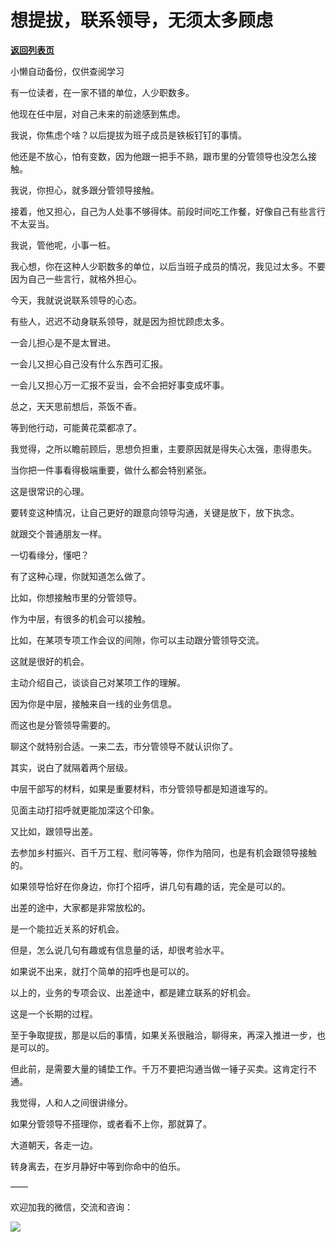# 想提拔，联系领导，无须太多顾虑

[**返回列表页**](/gzh/费曼的小茶馆)

小懒自动备份，仅供查阅学习

有一位读者，在一家不错的单位，人少职数多。

  

他现在任中层，对自己未来的前途感到焦虑。

  

我说，你焦虑个啥？以后提拔为班子成员是铁板钉钉的事情。

  

他还是不放心，怕有变数，因为他跟一把手不熟，跟市里的分管领导也没怎么接触。

  

我说，你担心，就多跟分管领导接触。

  

接着，他又担心，自己为人处事不够得体。前段时间吃工作餐，好像自己有些言行不太妥当。

  

我说，管他呢，小事一桩。

  

我心想，你在这种人少职数多的单位，以后当班子成员的情况，我见过太多。不要因为自己一些言行，就格外担心。

  

今天，我就说说联系领导的心态。

  

有些人，迟迟不动身联系领导，就是因为担忧顾虑太多。

  

一会儿担心是不是太冒进。

  

一会儿又担心自己没有什么东西可汇报。

  

一会儿又担心万一汇报不妥当，会不会把好事变成坏事。

  

总之，天天思前想后，茶饭不香。

  

等到他行动，可能黄花菜都凉了。

  

我觉得，之所以瞻前顾后，思想负担重，主要原因就是得失心太强，患得患失。

  

当你把一件事看得极端重要，做什么都会特别紧张。

  

这是很常识的心理。

  

要转变这种情况，让自己更好的跟意向领导沟通，关键是放下，放下执念。

  

就跟交个普通朋友一样。

  

一切看缘分，懂吧？

  

有了这种心理，你就知道怎么做了。

  

比如，你想接触市里的分管领导。

  

作为中层，有很多的机会可以接触。

  

比如，在某项专项工作会议的间隙，你可以主动跟分管领导交流。

  

这就是很好的机会。

  

主动介绍自己，谈谈自己对某项工作的理解。

  

因为你是中层，接触来自一线的业务信息。

  

而这也是分管领导需要的。

  

聊这个就特别合适。一来二去，市分管领导不就认识你了。

  

其实，说白了就隔着两个层级。

  

中层干部写的材料，如果是重要材料，市分管领导都是知道谁写的。

  

见面主动打招呼就更能加深这个印象。

  

又比如，跟领导出差。

  

去参加乡村振兴、百千万工程、慰问等等，你作为陪同，也是有机会跟领导接触的。

  

如果领导恰好在你身边，你打个招呼，讲几句有趣的话，完全是可以的。

  

出差的途中，大家都是非常放松的。

  

是一个能拉近关系的好机会。

  

但是，怎么说几句有趣或有信息量的话，却很考验水平。

  

如果说不出来，就打个简单的招呼也是可以的。

  

以上的，业务的专项会议、出差途中，都是建立联系的好机会。

  

这是一个长期的过程。

  

至于争取提拔，那是以后的事情，如果关系很融洽，聊得来，再深入推进一步，也是可以的。

  

但此前，是需要大量的铺垫工作。千万不要把沟通当做一锤子买卖。这肯定行不通。

  

我觉得，人和人之间很讲缘分。

  

如果分管领导不搭理你，或者看不上你，那就算了。

  

大道朝天，各走一边。

  

转身离去，在岁月静好中等到你命中的伯乐。

  

——

  

欢迎加我的微信，交流和咨询：

  

![](https://mmbiz.qpic.cn/mmbiz_png/4ufdCXwkRApeXbdUiatbQ8sC3NkGFlKA0EictXhbuzKQgCyP04lmFktTrEBNtm4wibHLJsFFIKcy1MgIhFoQSZ4wA/640?wx_fmt=png)​

  

